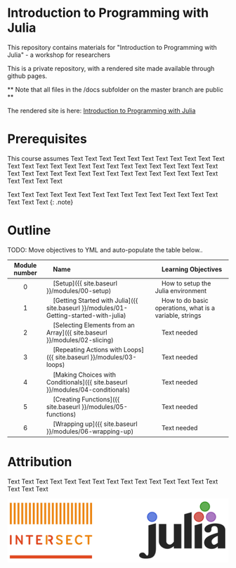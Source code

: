 # Introduction to Programming with Julia

This repository contains materials for "Introduction to Programming with Julia"  - a workshop for researchers

This is a private repository, with a rendered site made available through github pages.

** Note that all files in the /docs subfolder on the master branch are public **

The rendered site is here: [Introduction to Programming with Julia](https://intersectaustralia.github.io/Introduction-to-programming-with-julia/)
 

# Prerequisites

This course assumes Text Text Text Text Text Text Text Text Text Text Text Text Text Text Text Text Text Text Text Text Text Text Text Text Text Text Text Text Text Text Text Text Text Text Text Text Text Text Text Text Text Text Text Text Text 

Text Text Text Text Text Text Text Text Text Text Text Text Text Text Text Text Text Text 
{: .note}


# Outline

TODO: Move objectives to YML and auto-populate the table below..

|Module number|&nbsp;&nbsp;&nbsp;&nbsp;Name|&nbsp;&nbsp;&nbsp;&nbsp;Learning Objectives|
|:---: |:--- |:--- |
|0|&nbsp;&nbsp;&nbsp;&nbsp;[Setup]({{ site.baseurl }}/modules/00-setup)|&nbsp;&nbsp;&nbsp;&nbsp;How to setup the Julia environment|
|1|&nbsp;&nbsp;&nbsp;&nbsp;[Getting Started with Julia]({{ site.baseurl }}/modules/01-Getting-started-with-julia)|&nbsp;&nbsp;&nbsp;&nbsp;How to do basic operations, what is a variable, strings|
|2|&nbsp;&nbsp;&nbsp;&nbsp;[Selecting Elements from an Array]({{ site.baseurl }}/modules/02-slicing)|&nbsp;&nbsp;&nbsp;&nbsp;Text needed|
|3|&nbsp;&nbsp;&nbsp;&nbsp;[Repeating Actions with Loops]({{ site.baseurl }}/modules/03-loops)|&nbsp;&nbsp;&nbsp;&nbsp;Text needed|
|4|&nbsp;&nbsp;&nbsp;&nbsp;[Making Choices with Conditionals]({{ site.baseurl }}/modules/04-conditionals)|&nbsp;&nbsp;&nbsp;&nbsp;Text needed|
|5|&nbsp;&nbsp;&nbsp;&nbsp;[Creating Functions]({{ site.baseurl }}/modules/05-functions)|&nbsp;&nbsp;&nbsp;&nbsp;Text needed|
|6|&nbsp;&nbsp;&nbsp;&nbsp;[Wrapping up]({{ site.baseurl }}/modules/06-wrapping-up)|&nbsp;&nbsp;&nbsp;&nbsp;Text needed|       


# Attribution

Text Text Text Text Text Text Text Text Text Text Text Text Text Text Text Text Text Text 

![Julia image](./docs/images/Julia_intersect.png)
